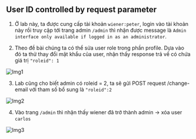 ## User ID controlled by request parameter
1. Ở lab này, ta được cung cấp tài khoản ``wiener:peter``, login vào tài khoản này rồi truy cập tới trang admin ``/admin`` thì nhận được message là ``Admin interface only available if logged in as an administrator``. 

2. Theo đề bài chúng ta có thể sửa user role trong phần profile. Dựa vào đó ta thử thay đổi mật khẩu của user, nhận thấy response trả về có chứa giá trị ``"roleid": 1``

![Img1](\assets/../img/change_email_request.png)

3. Lab cũng cho biết admin có roleid = 2, ta sẽ gửi POST request /change-email với tham số bổ sung là ``"roleid":2``

![Img2](\assets/../img/modify_user_role.png)

4. Vào trang ``/admin`` thì nhận thấy wiener đã trở thành admin -> xóa user ``carlos``

![Img3](\assets/../img/done.png)